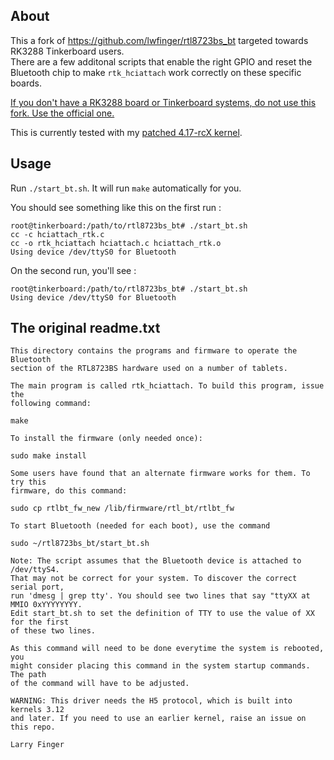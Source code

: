 About
-----

This a fork of https://github.com/lwfinger/rtl8723bs_bt targeted
towards RK3288 Tinkerboard users.  
There are a few additonal scripts that enable the right GPIO and reset
the Bluetooth chip to make `rtk_hciattach` work correctly on these
specific boards.

[If you don't have a RK3288 board or Tinkerboard systems, do not use
this fork. Use the official one.](https://github.com/lwfinger/rtl8723bs_bt)

This is currently tested with my [patched 4.17-rcX kernel](https://github.com/Miouyouyou/RockMyy).

Usage
-----

Run `./start_bt.sh`. It will run `make` automatically for you.

You should see something like this on the first run :

```
root@tinkerboard:/path/to/rtl8723bs_bt# ./start_bt.sh 
cc -c hciattach_rtk.c
cc -o rtk_hciattach hciattach.c hciattach_rtk.o  
Using device /dev/ttyS0 for Bluetooth
```

On the second run, you'll see :
```
root@tinkerboard:/path/to/rtl8723bs_bt# ./start_bt.sh 
Using device /dev/ttyS0 for Bluetooth
```

The original readme.txt
-----------------------

```
This directory contains the programs and firmware to operate the Bluetooth
section of the RTL8723BS hardware used on a number of tablets.

The main program is called rtk_hciattach. To build this program, issue the
following command:

make

To install the firmware (only needed once):

sudo make install

Some users have found that an alternate firmware works for them. To try this
firmware, do this command:

sudo cp rtlbt_fw_new /lib/firmware/rtl_bt/rtlbt_fw

To start Bluetooth (needed for each boot), use the command

sudo ~/rtl8723bs_bt/start_bt.sh

Note: The script assumes that the Bluetooth device is attached to /dev/ttyS4.
That may not be correct for your system. To discover the correct serial port,
run 'dmesg | grep tty'. You should see two lines that say "ttyXX at MMIO 0xYYYYYYYY.
Edit start_bt.sh to set the definition of TTY to use the value of XX for the first
of these two lines.

As this command will need to be done everytime the system is rebooted, you
might consider placing this command in the system startup commands. The path
of the command will have to be adjusted.

WARNING: This driver needs the H5 protocol, which is built into kernels 3.12
and later. If you need to use an earlier kernel, raise an issue on this repo.

Larry Finger
```

